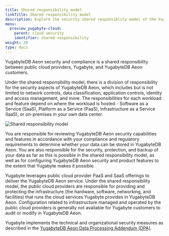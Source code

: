 ```yaml
---
title: Shared responsibility model
linkTitle: Shared responsibility model
description: Explore the security shared responsiblity model of the YugabyteDB Aeon database.
menu:
  preview_yugabyte-cloud:
    parent: cloud-security
    identifier: shared-responsibility
weight: 20
type: docs
---
```


YugabyteDB Aeon security and compliance is a shared responsibility between public cloud providers, Yugabyte, and YugabyteDB Aeon customers.

Under the shared responsibility model, there is a division of responsibility for the security aspects of YugabyteDB Aeon, which includes but is not limited to network controls, data classification, application controls, identity and access management, and more. The responsibilities for each workload and feature depend on where the workload is hosted - Software as a Service (SaaS), Platform as a Service (PaaS), Infrastructure as a Service (IaaS), or on-premises in your own data center.

![Shared responsibility model](/images/yb-cloud/cloud-shared-responsibility.png)

You are responsible for reviewing YugabyteDB Aeon security capabilities and features in accordance with your compliance and regulatory requirements to determine whether your data can be stored in YugabyteDB Aeon. You are also responsible for the security, protection, and backup of your data as far as this is possible in the shared responsibility model, as well as for configuring YugabyteDB Aeon security and product features to the extent that Yugabyte makes it possible.

Yugabyte leverages public cloud provider PaaS and SaaS offerings to deliver the YugabyteDB Aeon service. Under the shared responsibility model, the public cloud providers are responsible for providing and protecting the infrastructure (the hardware, software, networking, and facilities) that runs the cloud services Yugabyte provides in YugabyteDB Aeon. Configuration related to infrastructure managed and operated by the public cloud providers is generally not available for Yugabyte customers to audit or modify in YugabyteDB Aeon.

Yugabyte implements the technical and organizational security measures as described in the [YugabyteDB Aeon Data Processing Addendum (DPA)](https://www.yugabyte.com/yugabyte-cloud-data-processing-addendum/).
